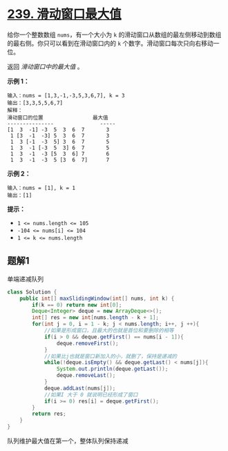 # [239. 滑动窗口最大值](https://leetcode.cn/problems/sliding-window-maximum/)

给你一个整数数组 `nums`，有一个大小为 `k` 的滑动窗口从数组的最左侧移动到数组的最右侧。你只可以看到在滑动窗口内的 `k` 个数字。滑动窗口每次只向右移动一位。

返回 *滑动窗口中的最大值* 。

 

**示例 1：**

```
输入：nums = [1,3,-1,-3,5,3,6,7], k = 3
输出：[3,3,5,5,6,7]
解释：
滑动窗口的位置                最大值
---------------               -----
[1  3  -1] -3  5  3  6  7       3
 1 [3  -1  -3] 5  3  6  7       3
 1  3 [-1  -3  5] 3  6  7       5
 1  3  -1 [-3  5  3] 6  7       5
 1  3  -1  -3 [5  3  6] 7       6
 1  3  -1  -3  5 [3  6  7]      7
```

**示例 2：**

```
输入：nums = [1], k = 1
输出：[1]
```

 

**提示：**

- `1 <= nums.length <= 105`
- `-104 <= nums[i] <= 104`
- `1 <= k <= nums.length`



## 题解1

单端递减队列

```java
class Solution {
    public int[] maxSlidingWindow(int[] nums, int k) {
        if(k == 0) return new int[0];
        Deque<Integer> deque = new ArrayDeque<>();
        int[] res = new int[nums.length - k + 1];
        for(int j = 0, i = 1 - k; j < nums.length; i++, j ++){
            //如果是形成窗口，且最大的也就是首位和要删除的相等
            if(i > 0 && deque.getFirst() == nums[i - 1]){
                deque.removeFirst();
            }
            //如果比j也就是窗口新加入的小，就删了，保持是递减的
            while(!deque.isEmpty() && deque.getLast() < nums[j]){
                System.out.println(deque.getLast());
                deque.removeLast();
            }
            deque.addLast(nums[j]);
            //如果I 大于 0 就说明已经形成了窗口
            if(i >= 0) res[i] = deque.getFirst();
        }
        return res;
    }
}
```

队列维护最大值在第一个，整体队列保持递减

